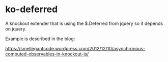 # ko-deferred

A knockout extender that is using the $.Deferred from jquery so it depends on jquery.

Example is described in the blog:

https://smellegantcode.wordpress.com/2012/12/10/asynchronous-computed-observables-in-knockout-js/
